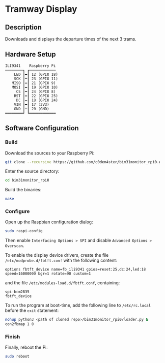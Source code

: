 # Tramway Display
## Description
Downloads and displays the departure times of the next 3 trams.
## Hardware Setup
```
ILI9341    Raspberry Pi
━━━━━━━━┓ ┏━━━━━━━━━━━━
    LED ┃━┃ 12 (GPIO 18)
    SCK ┃━┃ 23 (GPIO 11)
   MISO ┃━┃ 21 (GPIO 9)
   MOSI ┃━┃ 19 (GPIO 10)
     CS ┃━┃ 24 (GPIO 8)
    RST ┃━┃ 22 (GPIO 25)
     DC ┃━┃ 18 (GPIO 24)
    VIN ┃━┃ 17 (3V3)
    GND ┃━┃ 20 (GND)
━━━━━━━━┛ ┗━━━━━━━━━━━━
```
## Software Configuration
### Build
Download the sources to your Raspberry Pi:
```bash
git clone --recursive https://github.com/c0dem4ster/bim31monitor_rpi0.git
```
Enter the source directory:
```bash
cd bim31monitor_rpi0
```
Build the binaries:
```bash
make
```
### Configure
Open up the Raspbian configuration dialog:
```bash
sudo raspi-config
```
Then enable `Interfacing Options > SPI` and disable `Advanced Options > Overscan`.

To enable the display device drivers, create the file `/etc/modprobe.d/fbtft.conf` with the following content:
```
options fbtft_device name=fb_ili9341 gpios=reset:25,dc:24,led:18 speed=16000000 bgr=1 rotate=90 custom=1
```

and the file `/etc/modules-load.d/fbtft.conf`, containing:
```
spi-bcm2835
fbtft_device
```

To run the program at boot-time, add the following line to `/etc/rc.local` before the `exit` statement:
```bash
nohup python3 <path of cloned repo>/bim31monitor_rpi0/loader.py &
con2fbmap 1 0
```

### Finish
Finally, reboot the Pi:
```bash
sudo reboot
```
